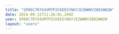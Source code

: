 ```yaml
---
title: "SP08C7R7X4VM7P2CKEE5YNGYJEZWWNYZ882WW2W"
date: 2024-09-12T11:26:01.249Z
user: SP08C7R7X4VM7P2CKEE5YNGYJEZWWNYZ882WW2W
layout: "users"
---
```

    